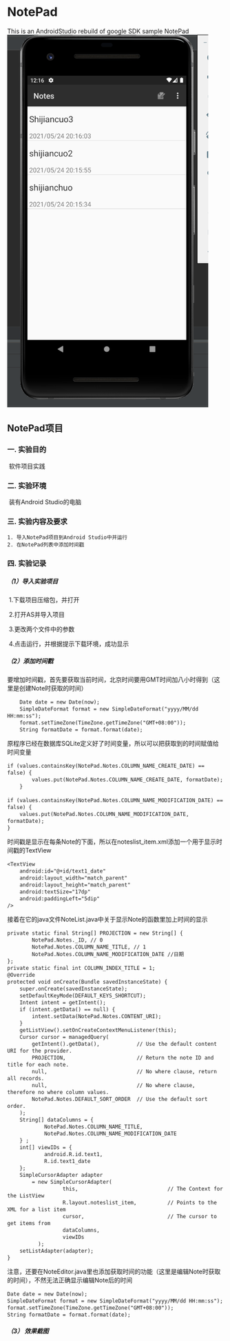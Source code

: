 # NotePad
This is an AndroidStudio rebuild of google SDK sample NotePad
![image](https://github.com/ZhongzhongAndYeye/-/blob/master/%E6%88%AA%E5%9B%BE/%E6%97%B6%E9%97%B4%E6%88%B3.png)
## NotePad项目

### 一. 实验目的

​	软件项目实践

### 二. 实验环境

​	装有Android Studio的电脑

### 三. 实验内容及要求

	1. 导入NotePad项目到Android Studio中并运行
	2. 在NotePad列表中添加时间戳

### 四. 实验记录

##### （1）导入实验项目

​		1.下载项目压缩包，并打开

​		2.打开AS并导入项目

​		3.更改两个文件中的参数

​		4.点击运行，并根据提示下载环境，成功显示

##### （2）添加时间戳

​		要增加时间戳，首先要获取当前时间，北京时间要用GMT时间加八小时得到（这里是创建Note时获取的时间）

 

```
    Date date = new Date(now);
    SimpleDateFormat format = new SimpleDateFormat("yyyy/MM/dd HH:mm:ss");
    format.setTimeZone(TimeZone.getTimeZone("GMT+08:00"));
    String formatDate = format.format(date);
```

原程序已经在数据库SQLite定义好了时间变量，所以可以把获取到的时间赋值给时间变量

	if (values.containsKey(NotePad.Notes.COLUMN_NAME_CREATE_DATE) == false) {
	        values.put(NotePad.Notes.COLUMN_NAME_CREATE_DATE, formatDate);
	    }
	
	if (values.containsKey(NotePad.Notes.COLUMN_NAME_MODIFICATION_DATE) == false) {
	    values.put(NotePad.Notes.COLUMN_NAME_MODIFICATION_DATE, formatDate);
	}

时间戳是显示在每条Note的下面，所以在noteslist_item.xml添加一个用于显示时间戳的TextView

	<TextView
	    android:id="@+id/text1_date"
	    android:layout_width="match_parent"
	    android:layout_height="match_parent"
	    android:textSize="17dp"
	    android:paddingLeft="5dip"
	/>

接着在它的java文件NoteList.java中关于显示Note的函数里加上时间的显示

	private static final String[] PROJECTION = new String[] {
	        NotePad.Notes._ID, // 0
	        NotePad.Notes.COLUMN_NAME_TITLE, // 1
	        NotePad.Notes.COLUMN_NAME_MODIFICATION_DATE //日期
	};
	private static final int COLUMN_INDEX_TITLE = 1;
	@Override
	protected void onCreate(Bundle savedInstanceState) {
	    super.onCreate(savedInstanceState);
	    setDefaultKeyMode(DEFAULT_KEYS_SHORTCUT);
	    Intent intent = getIntent();
	    if (intent.getData() == null) {
	        intent.setData(NotePad.Notes.CONTENT_URI);
	    }
	    getListView().setOnCreateContextMenuListener(this);
	    Cursor cursor = managedQuery(
	        getIntent().getData(),            // Use the default content URI for the provider.
	        PROJECTION,                       // Return the note ID and title for each note.
	        null,                             // No where clause, return all records.
	        null,                             // No where clause, therefore no where column values.
	        NotePad.Notes.DEFAULT_SORT_ORDER  // Use the default sort order.
	    );
	    String[] dataColumns = {
	            NotePad.Notes.COLUMN_NAME_TITLE,
	            NotePad.Notes.COLUMN_NAME_MODIFICATION_DATE
	    } ;
	    int[] viewIDs = {
	            android.R.id.text1,
	            R.id.text1_date
	    };
	    SimpleCursorAdapter adapter
	        = new SimpleCursorAdapter(
	                  this,                             // The Context for the ListView
	                  R.layout.noteslist_item,          // Points to the XML for a list item
	                  cursor,                           // The cursor to get items from
	                  dataColumns,
	                  viewIDs
	          );
	    setListAdapter(adapter);
	}

注意，还要在NoteEditor.java里也添加获取时间的功能（这里是编辑Note时获取的时间），不然无法正确显示编辑Note后的时间

	Date date = new Date(now);
	SimpleDateFormat format = new SimpleDateFormat("yyyy/MM/dd HH:mm:ss");
	format.setTimeZone(TimeZone.getTimeZone("GMT+08:00"));
	String formatDate = format.format(date);



##### （3） 效果截图



```

```


